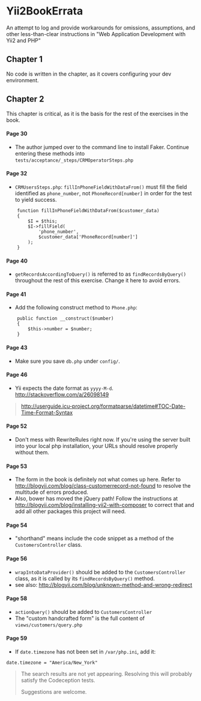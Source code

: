 # Yii2BookErrata
An attempt to log and provide workarounds for omissions, assumptions, and other less-than-clear instructions in "Web Application Development with Yii2 and PHP"

## Chapter 1

No code is written in the chapter, as it covers configuring your dev environment.

## Chapter 2

This chapter is critical, as it is the basis for the rest of the exercises in the book. 

#### Page 30
- The author jumped over to the command line to install Faker. Continue entering these methods into `tests/acceptance/_steps/CRMOperatorSteps.php`

#### Page 32
- `CRMUsersSteps.php`: `fillInPhoneFieldWithDataFrom()` must fill the field identified as `phone_number`, not `PhoneRecord[number]` in order for the test to yield success.

```
    function fillInPhoneFieldWithDataFrom($customer_data)
    {
        $I = $this;
        $I->fillField(
            'phone_number',
            $customer_data['PhoneRecord[number]']
        );
    }
```

#### Page 40
- `getRecordsAccordingToQuery()` is referred to as `findRecordsByQuery()` throughout the rest of this exercise. Change it here to avoid errors.

#### Page 41
- Add the following construct method to `Phone.php`:
```
    public function __construct($number)
    {
        $this->number = $number;
    }
```

#### Page 43
- Make sure you save `db.php` under `config/`.

#### Page 46
- Yii expects the date format as `yyyy-M-d`. http://stackoverflow.com/a/26098149

>http://userguide.icu-project.org/formatparse/datetime#TOC-Date-Time-Format-Syntax

#### Page 52
- Don't mess with RewriteRules right now. If you're using the server built into your local php installation, your URLs should resolve properly without them.

#### Page 53
- The form in the book is definitely not what comes up here. Refer to http://blogyii.com/blog/class-customerrecord-not-found to resolve the multitude of errors produced.
- Also, bower has moved the jQuery path! Follow the instructions at http://blogyii.com/blog/installing-yii2-with-composer to correct that and add all other packages this project will need.

#### Page 54
- "shorthand" means include the code snippet as a method of the `CustomersController` class.

#### Page 56
- `wrapIntoDataProvider()` should be added to the `CustomersController` class, as it is called by its `findRecordsByQuery()` method.
- see also: http://blogyii.com/blog/unknown-method-and-wrong-redirect

#### Page 58
- `actionQuery()` should be added to `CustomersController`
- The "custom handcrafted form" is the full content of `views/customers/query.php`

#### Page 59
- If `date.timezone` has not been set in `/var/php.ini`, add it:

```
date.timezone = "America/New_York"
```

>The search results are not yet appearing. Resolving this will probably satisfy the Codeception tests.
>
>Suggestions are welcome.
